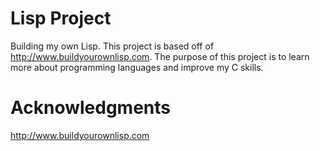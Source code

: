 # Lisp Project
Building my own Lisp. This project is based off of http://www.buildyourownlisp.com. The purpose of this project is to learn more about programming languages and improve my C skills. 



# Acknowledgments
 http://www.buildyourownlisp.com